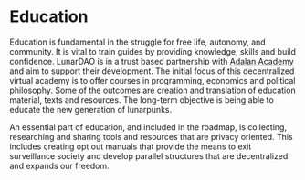 # Education

Education is fundamental in the struggle for free life, autonomy, and community. It is vital to train guides by providing knowledge, skills and build confidence. LunarDAO is in a trust based partnership with [Adalan Academy](https://adalanacademy.org) and aim to support their development. The initial focus of this decentralized virtual academy is to offer courses in programming, economics and political philosophy. Some of the outcomes are creation and translation of education material, texts and resources. The long-term objective is being able to educate the new generation of lunarpunks.

An essential part of education, and included in the roadmap, is collecting, researching and sharing tools and resources that are privacy oriented. This includes creating opt out manuals that provide the means to exit surveillance society and develop parallel structures that are decentralized and expands our freedom.
